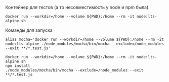 Контейнер для тестов (а то несовместимость у node и npm была):
```
docker run --workdir=/home --volume ${PWD}:/home --rm -it node:lts-alpine sh
```
Команды для запуска
```
alias mocha='docker run --workdir=/home --volume ${PWD}:/home --rm -it node:lts-alpine ./node_modules/mocha/bin/mocha --exclude=/node_modules --exit **/*.test.js'

docker run --workdir=/home --volume ${PWD}:/home --rm -it node:lts-alpine sh
npm install
./node_modules/mocha/bin/mocha --exclude=/node_modules --exit **/*.test.js
```


